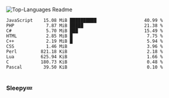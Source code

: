 #

![Top-Languages Readme](https://github.com/MogsFriend/MogsFriend/workflows/Top-Languages%20Readme/badge.svg)

<!--START_SECTION:top_language-->
```text
JavaScript    15.08 MiB ██████████                  40.99 %
PHP            7.87 MiB █████                       21.38 %
C#             5.70 MiB ███                         15.49 %
HTML           2.85 MiB █                            7.75 %
C++            2.19 MiB █                            5.94 %
CSS            1.46 MiB                              3.96 %
Perl         821.18 KiB                              2.18 %
Lua          625.94 KiB                              1.66 %
C            180.73 KiB                              0.48 %
Pascal        39.50 KiB                              0.10 %
```
<!--END_SECTION:top_language-->

#

### Sleepy💤
<!--
**MogsFriend/MogsFriend** is a ✨ _special_ ✨ repository because its `README.md` (this file) appears on your GitHub profile.

Here are some ideas to get you started:

- 🔭 I’m currently working on ...
- 🌱 I’m currently learning ...
- 👯 I’m looking to collaborate on ...
- 🤔 I’m looking for help with ...
- 💬 Ask me about ...
- 📫 How to reach me: ...
- 😄 Pronouns: ...
- ⚡ Fun fact: ...
-->
